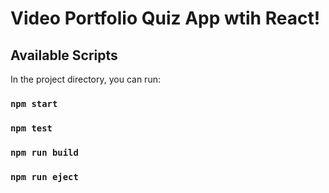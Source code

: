 # Video Portfolio Quiz App wtih React!

## Available Scripts
In the project directory, you can run:

### `npm start`
### `npm test`
### `npm run build`
### `npm run eject`